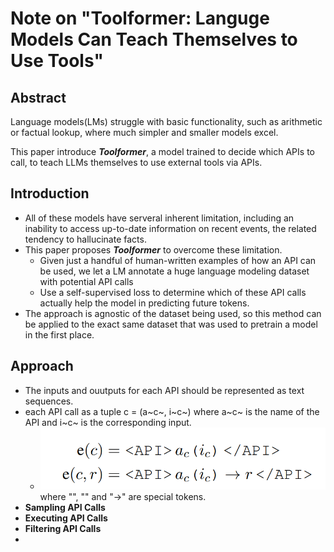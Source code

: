 # Note on "Toolformer: Languge Models Can Teach Themselves to Use Tools"

## Abstract
Language models(LMs) struggle with basic functionality, such as arithmetic or factual lookup, where much simpler and smaller models excel.

This paper introduce ***Toolformer***, a model trained to decide which APIs to call, to teach LLMs themselves to use external tools via APIs.

## Introduction
- All of these models have serveral inherent limitation, including an inability to access up-to-date information on recent events, the related tendency to hallucinate facts.
- This paper proposes ***Toolformer*** to overcome these limitation.
  - Given just a handful of human-written examples of how an API can be used, we let a LM annotate a huge language modeling dataset with potential API calls
  - Use a self-supervised loss to determine which of these API calls actually help the model in predicting future tokens.
- The approach is agnostic of the dataset being used, so this method can be applied to the exact same dataset that was used to pretrain a model in the first place.

## Approach
- The inputs and ouutputs for each API should be represented as text sequences.
- each API call as a tuple c = (a~c~, i~c~) where a~c~ is the name of the API and i~c~ is the corresponding input.  
  - ![](Approach1.png) where "<API>", "</API>" and "&rightarrow;" are special tokens.
- **Sampling API Calls**
- **Executing API Calls**
- **Filtering API Calls**
- 